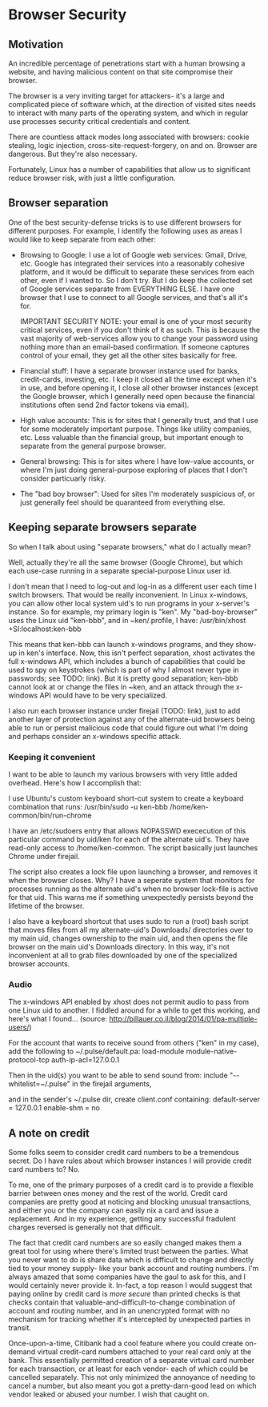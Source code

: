 # Browser Security

## Motivation

An incredible percentage of penetrations start with a human browsing a
website, and having malicious content on that site compromise their browser.

The browser is a very inviting target for attackers- it's a large and
complicated piece of software which, at the direction of visited sites needs
to interact with many parts of the operating system, and which in regular use
processes security critical credentials and content.

There are countless attack modes long associated with browsers: cookie
stealing, logic injection, cross-site-request-forgery, on and on.  Browser are
dangerous.  But they're also necessary.

Fortunately, Linux has a number of capabilities that allow us to significant
reduce browser risk, with just a little configuration.


## Browser separation

One of the best security-defense tricks is to use different browsers for
different purposes.  For example, I identify the following uses as areas I
would like to keep separate from each other:

  - Browsing to Google: I use a lot of Google web services: Gmail, Drive, etc.
    Google has integrated their services into a reasonably cohesive platform,
    and it would be difficult to separate these services from each other, even
    if I wanted to.  So I don't try.  But I do keep the collected set of
    Google services separate from EVERYTHING ELSE.  I have one browser that I
    use to connect to all Google services, and that's all it's for.

    IMPORTANT SECURITY NOTE: your email is one of your most security critical
    services, even if you don't think of it as such.  This is because the vast
    majority of web-services allow you to change your password using nothing
    more than an email-based confirmation.  If someone captures control of
    your email, they get all the other sites basically for free.

  - Financial stuff: I have a separate browser instance used for banks,
    credit-cards, investing, etc.  I keep it closed all the time except when
    it's in use, and before opening it, I close all other browser instances
    (except the Google browser, which I generally need open because the
    financial institutions often send 2nd factor tokens via email).

  - High value accounts: This is for sites that I generally trust, and that I
    use for some moderately important purpose.  Things like utility companies,
    etc.  Less valuable than the financial group, but important enough to
    separate from the general purpose browser.
  
  - General browsing: This is for sites where I have low-value accounts, or
    where I'm just doing general-purpose exploring of places that I don't
    consider particuarly risky.  

  - The "bad boy browser": Used for sites I'm moderately suspicious of, or
    just generally feel should be quaranteed from everything else.


## Keeping separate browsers separate

So when I talk about using "separate browsers," what do I actually mean?

Well, actually they're all the same browser (Google Chrome), but which each
use-case running in a separate special-purpose Linux user id.

I don't mean that I need to log-out and log-in as a different user each time I
switch browsers.  That would be really inconvenient.  In Linux x-windows, you
can allow other local system uid's to run programs in your x-server's
instance.  So for example, my primary login is "ken".  My "bad-boy-browser"
uses the Linux uid "ken-bbb", and in ~ken/.profile, I have:
  /usr/bin/xhost +SI:localhost:ken-bbb

This means that ken-bbb can launch x-windows programs, and they show-up in
ken's interface.  Now, this isn't perfect separation, xhost activates the full
x-windows API, which includes a bunch of capabilities that could be used to
spy on keystrokes (which is part of why I almost never type in passwords; see
TODO: link).  But it is pretty good separation; ken-bbb cannot look at or
change the files in ~ken, and an attack through the x-windows API would have
to be very specialized.

I also run each browser instance under firejail (TODO: link), just to add
another layer of protection against any of the alternate-uid browsers being
able to run or persist malicious code that could figure out what I'm doing and
perhaps consider an x-windows specific attack.


### Keeping it convenient

I want to be able to launch my various browsers with very little added
overhead.  Here's how I accomplish that:

I use Ubuntu's custom keyboard short-cut system to create a keyboard
combination that runs:
  /usr/bin/sudo -u ken-bbb /home/ken-common/bin/run-chrome

I have an /etc/sudoers entry that allows NOPASSWD exececution of this
particular command by uid/ken for each of the alternate uid's.  They have
read-only access to /home/ken-common.  The script basically just launches
Chrome under firejail.

The script also creates a lock file upon launching a browser, and removes it
when the browser closes.  Why?  I have a seperate system that monitors for
processes running as the alternate uid's when no browser lock-file is active
for that uid.  This warns me if something unexpectedly persists beyond the
lifetime of the browser.

I also have a keyboard shortcut that uses sudo to run a (root) bash script
that moves files from all my alternate-uid's Downloads/ directories over to my
main uid, changes ownership to the main uid, and then opens the file browser
on the main uid's Downloads directory.  In this way, it's not inconvenient at
all to grab files downloaded by one of the specialized browser accounts.


### Audio

The x-windows API enabled by xhost does not permit audio to pass from one
Linux uid to another.  I fiddled around for a while to get this working, and
here's what I found...
(source: http://billauer.co.il/blog/2014/01/pa-multiple-users/)

For the account that wants to receive sound from others ("ken" in my case),
add the following to ~/.pulse/default.pa:
  load-module module-native-protocol-tcp auth-ip-acl=127.0.0.1

Then in the uid(s) you want to be able to send sound from:
  include "--whitelist=~/.pulse" in the firejail arguments,

and in the sender's ~/.pulse dir, create client.conf containing:
  default-server = 127.0.0.1
  enable-shm = no


## A note on credit

Some folks seem to consider credit card numbers to be a tremendous secret.  Do
I have rules about which browser instances I will provide credit card numbers
to?  No.

To me, one of the primary purposes of a credit card is to provide a flexible
barrier between ones money and the rest of the world.  Credit card companies
are pretty good at noticing and blocking unusual transactions, and either you
or the company can easily nix a card and issue a replacement.  And in my
experience, getting any successful fradulent charges reversed is generally not
that difficult.

The fact that credit card numbers are so easily changed makes them a great
tool for using where there's limited trust between the parties.  What you
never want to do is share data which is difficult to change and directly tied
to your money supply- like your bank account and routing numbers.  I'm always
amazed that some companies have the gaul to ask for this, and I would
certainly never provide it.  In-fact, a top reason I would suggest that paying
online by credit card is *more secure* than printed checks is that checks
contain that valuable-and-difficult-to-change combination of account and
routing number, and in an unencrypted format with no mechanism for tracking
whether it's intercepted by unexpected parties in transit.

Once-upon-a-time, Citibank had a cool feature where you could create on-demand
virtual credit-card numbers attached to your real card only at the bank.  This
essentially permitted creation of a separate virtual card number for each
transaction, or at least for each vendor- each of which could be cancelled
separately.  This not only minimized the annoyance of needing to cancel a
number, but also meant you got a pretty-darn-good lead on which vendor leaked
or abused your number.  I wish that caught on.

